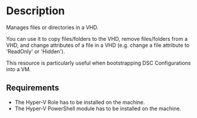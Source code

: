 # Description

Manages files or directories in a VHD.

You can use it to copy files/folders to the VHD, remove files/folders
from a VHD, and change attributes of a file in a VHD (e.g. change a
file attribute to 'ReadOnly' or 'Hidden').

This resource is particularly useful when bootstrapping DSC Configurations
into a VM.

## Requirements

* The Hyper-V Role has to be installed on the machine.
* The Hyper-V PowerShell module has to be installed on the machine.
